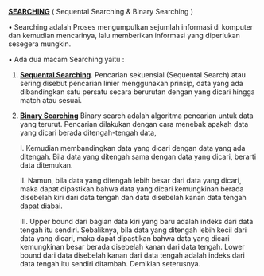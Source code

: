 <a href="https://github.com/JonathanPS1/ASD/tree/main/SEARCHING/Sequental%20Searching">**SEARCHING**</a> ( Sequental Searching & Binary Searching )

•	Searching adalah Proses mengumpulkan sejumlah informasi di komputer dan kemudian mencarinya, lalu memberikan informasi yang diperlukan sesegera mungkin.

•	 Ada dua macam Searching yaitu :
1.	<a href="https://github.com/JonathanPS1/ASD/tree/main/SEARCHING/Sequental%20Searching">**Sequental Searching**</a>.
Pencarian sekuensial (Sequental Search) atau sering disebut pencarian linier menggunakan prinsip, data yang ada dibandingkan satu persatu secara berurutan dengan yang dicari hingga match atau sesuai.

2.	<a href="https://github.com/JonathanPS1/ASD/tree/main/SEARCHING/Binary%20Searching">**Binary Searching**</a>
    Binary search adalah algoritma pencarian untuk data yang terurut. Pencarian dilakukan dengan cara menebak apakah data yang dicari berada ditengah-tengah data,
    
     I.	Kemudian membandingkan data yang dicari dengan data yang ada ditengah. Bila data yang ditengah sama dengan data yang dicari, berarti data ditemukan. 

     II.	Namun, bila data yang ditengah lebih besar dari data yang dicari, maka dapat dipastikan bahwa data yang dicari kemungkinan berada disebelah kiri dari data tengah dan       data disebelah kanan data tengah dapat diabai.

     III. Upper bound dari bagian data kiri yang baru adalah indeks dari data tengah itu sendiri. Sebaliknya, bila data yang ditengah lebih kecil dari data yang dicari, maka         dapat dipastikan bahwa data yang dicari kemungkinan besar berada disebelah kanan dari data tengah. Lower bound dari data disebelah kanan dari data tengah adalah indeks         dari data tengah itu sendiri ditambah. Demikian seterusnya.

